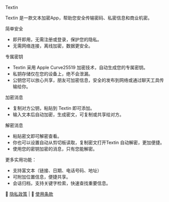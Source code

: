 Textin

Textin 是一款文本加密App，帮助您安全传输密码、私密信息和商业机密。

简单安全
* 即开即用，无需注册或登录，保护您的隐私。
* 无需网络连接，离线加密，数据更安全。

专属密钥
* Textin 采用 Apple Curve25519 加密技术，自动生成您的专属密钥。
* 私钥存储仅在您的设备上，绝不会泄漏。
* 公钥您可以放心共享，朋友可加密信息，安全的发布到网络或通过聊天工具传输给你。

加密消息
* 复制对方公钥，粘贴到 Textin 即可添加。
* 输入文本后自动加密，生成密文，可复制或共享给对方。

解密消息
* 粘贴密文即可解密查看。
* 你也可以设置自动从剪切板读取，复制密文打开Textin 自动解密，更加便捷。
* 使用您的密钥加密的消息，只有您能解密。

更多实用功能：
* 支持富文本（链接、日期、电话号码、地址）
* 可附加位置信息，便捷共享。
* 会话归档，支持关键字检索，快速查找重要信息。


📄 [隐私政策](privacy.html) | 📜 [使用条款](terms.html)

